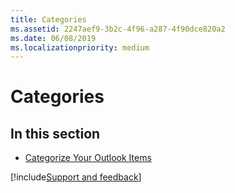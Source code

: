 ```yaml
---
title: Categories
ms.assetid: 2247aef9-3b2c-4f96-a287-4f90dce820a2
ms.date: 06/08/2019
ms.localizationpriority: medium
---
```



# Categories

## In this section


- [Categorize Your Outlook Items](../Categories-and-Conversations/categorize-your-outlook-items.md)

[!include[Support and feedback](~/includes/feedback-boilerplate.md)]